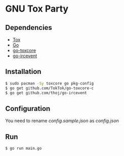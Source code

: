 # GNU Tox Party

## Dependencies
* [Tox](https://github.com/TokTok/c-toxcore)
* [Go](https://golang.org/)
* [go-toxcore](https://github.com/TokTok/go-toxcore-c)
* [go-ircevent](https://github.com/thoj/go-ircevent)

## Installation
```bash
$ sudo pacman -Sy toxcore go pkg-config
$ go get github.com/TokTok/go-toxcore-c
$ go get github.com/thoj/go-ircevent
```

## Configuration
You need to rename *config.sample.json* as *config.json*

## Run
```bash
$ go run main.go
```